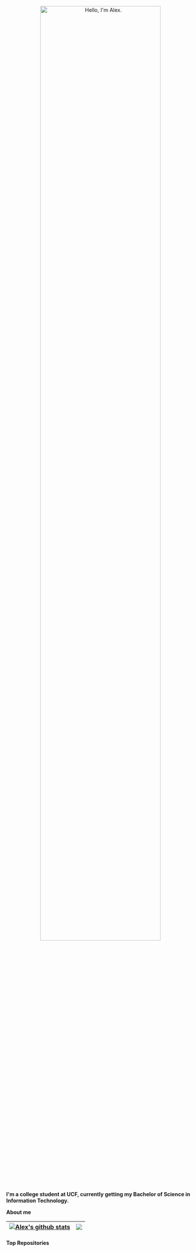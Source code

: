 <p align="center"><a href="https://TypicalAlx.github.io"><img width="80%" alt="Hello, I'm Alex." src="./assets/gh-readme-header.png" /></a></p>

<br />

**I'm a college student at UCF, currently getting my Bachelor of Science in Information Technology.**

**About me**



| <a href="https://github.com/TypicalAlx/github-readme-stats"><img align="center" src="https://github-readme-stats.vercel.app/api?username=TypicalAlx&show_icons=true&include_all_commits=true&theme=buefy&hide_border=true" alt="Alex's github stats" /></a> | <a href="https://github.com/TypicalAlx/github-readme-stats"><img align="center" src="https://github-readme-stats.vercel.app/api/top-langs/?username=TypicalAlx&layout=compact&theme=buefy&hide_border=true" /></a> |
| ------------- | ------------- |

#### Top Repositories

<!--
<a href="https://github.com/anuraghazra/github-readme-stats">
  <img align="center" src="https://github-readme-stats.vercel.app/api/pin/?username=anuraghazra&repo=github-readme-stats&theme=buefy" />
</a>
<a href="https://github.com/anuraghazra/anuraghazra.github.io">
  <img align="center" src="https://github-readme-stats.vercel.app/api/pin/?username=anuraghazra&repo=anuraghazra.github.io&theme=buefy" />
</a>

<br />
<br />

<a href="https://twitter.com/anuraghazru">
  <img align="right" alt="Anurag Hazra | Twitter" width="21px" src="https://raw.githubusercontent.com/anuraghazra/anuraghazra/master/assets/twitter.svg" />
</a>
<a href="https://codesandbox.io/u/anuraghazra">
  <img align="right" alt="Anurag Hazra | CodeSandbox" width="20px" src="https://raw.githubusercontent.com/anuraghazra/anuraghazra/master/assets/codesandbox.svg" />
</a>
-->
